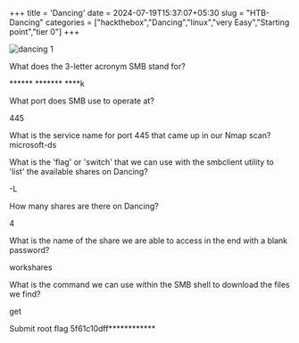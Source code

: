 +++
title = 'Dancing'
date = 2024-07-19T15:37:07+05:30
slug = "HTB-Dancing"
categories = ["hackthebox","Dancing","linux","very Easy","Starting point","tier 0"]
+++

![dancing 1](https://dl.dropbox.com/scl/fi/aw4dimz4g712yzx4eru7y/Pasted-image-20240531160951.png?rlkey=zx4i61aol0yfiypt3ov489nvb&st=gv739cbf&dl=0)

What does the 3-letter acronym SMB stand for?

****** ******* ****k

What port does SMB use to operate at?

445

What is the service name for port 445 that came up in our Nmap scan?
microsoft-ds

What is the 'flag' or 'switch' that we can use with the smbclient utility to 'list' the available shares on Dancing?

-L

How many shares are there on Dancing?

4

What is the name of the share we are able to access in the end with a blank password?

workshares

What is the command we can use within the SMB shell to download the files we find?

get

Submit root flag
5f61c10dff************